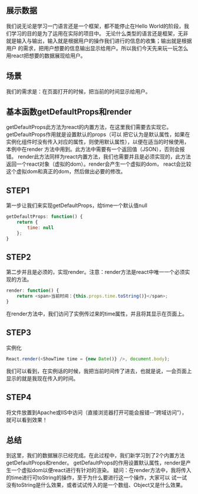 ## 展示数据

我们说无论是学习一门语言还是一个框架，都不能停止在Hello World的阶段，我们学习的目的是为了运用在实际的项目中。
无论什么类型的语言还是框架，无非就是输入与输出，输入就是根据用户的操作我们进行的信息的收集；输出就是根据用户
的需求，把用户想要的信息输出显示给用户。所以我们今天先来玩一玩怎么用react把想要的数据展现给用户。


## 场景

我们的需求是：在页面打开的时候，把当前的时间显示给用户。


## 基本函数getDefaultProps和render

getDefaultProps此方法为react的内置方法，在这里我们需要去实现它。getDefaultProps作用就是设置默认的props（可以
把它认为是默认属性，如果在实例化组件时没有传入对应的属性，则使用默认属性），以便在适当的时候使用，本例中在render
方法中用到。此方法中需要有一个返回值（JSON），否则会报错。
render此方法同样为react内置方法，我们也需要并且是必须实现的，此方法返回一个react对象（虚拟的dom）。render会产生一个虚拟的dom，
react会比较这个虚拟dom和真正的dom，然后做出必要的修改。


## STEP1

第一步让我们来实现getDefaultProps，给time一个默认值null
```js
getDefaultProps: function() {
    return {
        time: null
    };
}
```


## STEP2

第二步并且是必须的，实现render。注意：render方法是react中唯一一个必须实现的方法。
```js
render: function() {
    return <span>当前时间：{this.props.time.toString()}</span>;
}
```
在render方法中，我们访问了实例传过来的time属性，并且将其显示在页面上。


## STEP3

实例化
```js
React.render(<ShowTime time = {new Date()} />, document.body);
```
我们可以看到，在实例话的时候，我把当前时间传了进去，也就是说，一会页面上显示的就是我现在传入的时间。


## STEP4
将文件放置到Apache或IIS中访问（直接浏览器打开可能会报错--“跨域访问”），就可以看到效果！


## 总结
到这里，我们的数据展示已经完成。在此过程中，我们新学习到了2个内置方法getDefaultProps和render。
getDefaultProps的作用设置默认属性，render是产生一个虚拟dom以便react进行有针对的渲染。
疑问：在render方法中，我将传入的time进行可toString的操作，至于为什么要进行这一个操作，大家可以
试一试没有toString是什么效果，或者试试传入的是一个数组、Object又是什么效果。